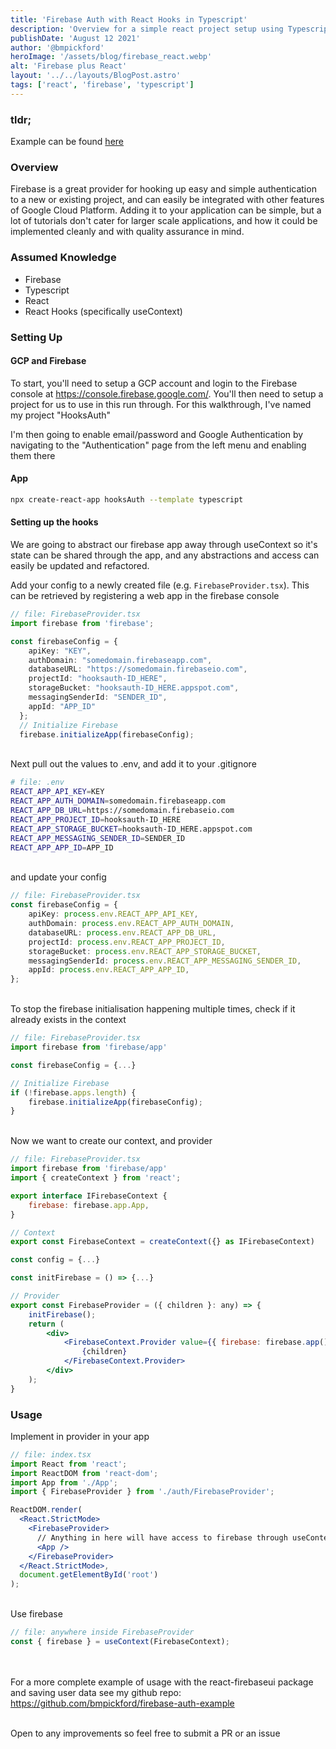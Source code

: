 ```yaml
---
title: 'Firebase Auth with React Hooks in Typescript'
description: 'Overview for a simple react project setup using Typescript, functional components, hooks and Firebase'
publishDate: 'August 12 2021'
author: '@bmpickford'
heroImage: '/assets/blog/firebase_react.webp'
alt: 'Firebase plus React'
layout: '../../layouts/BlogPost.astro'
tags: ['react', 'firebase', 'typescript']
---
```

### tldr;
Example can be found [here](https://github.com/bmpickford/firebase-auth-example)


### Overview
Firebase is a great provider for hooking up easy and simple authentication to a new or existing project, and can easily be integrated with other features of Google Cloud Platform. Adding it to your application can be simple, but a lot of tutorials don't cater for larger scale applications, and how it could be implemented cleanly and with quality assurance in mind.

### Assumed Knowledge
 * Firebase
 * Typescript
 * React
 * React Hooks (specifically useContext)

### Setting Up
#### GCP and Firebase
To start, you'll need to setup a GCP account and login to the Firebase console at https://console.firebase.google.com/. You'll then need to setup a project for us to use in this run through. For this walkthrough, I've named my project "HooksAuth"

I'm then going to enable email/password and Google Authentication by navigating to the "Authentication" page from the left menu and enabling them there

#### App
```bash
npx create-react-app hooksAuth --template typescript
```

#### Setting up the hooks
We are going to abstract our firebase app away through useContext so it's state can be shared through the app, and any abstractions and access can easily be updated and refactored.<br />

Add your config to a newly created file (e.g. `FirebaseProvider.tsx`). This can be retrieved by registering a web app in the firebase console
```typescript
// file: FirebaseProvider.tsx
import firebase from 'firebase';

const firebaseConfig = {
    apiKey: "KEY",
    authDomain: "somedomain.firebaseapp.com",
    databaseURL: "https://somedomain.firebaseio.com",
    projectId: "hooksauth-ID_HERE",
    storageBucket: "hooksauth-ID_HERE.appspot.com",
    messagingSenderId: "SENDER_ID",
    appId: "APP_ID"
  };
  // Initialize Firebase
  firebase.initializeApp(firebaseConfig);
```
<br/>Next pull out the values to .env, and add it to your .gitignore
```bash
# file: .env
REACT_APP_API_KEY=KEY
REACT_APP_AUTH_DOMAIN=somedomain.firebaseapp.com
REACT_APP_DB_URL=https://somedomain.firebaseio.com
REACT_APP_PROJECT_ID=hooksauth-ID_HERE
REACT_APP_STORAGE_BUCKET=hooksauth-ID_HERE.appspot.com
REACT_APP_MESSAGING_SENDER_ID=SENDER_ID
REACT_APP_APP_ID=APP_ID
```

<br/>and update your config
```typescript
// file: FirebaseProvider.tsx
const firebaseConfig = {
    apiKey: process.env.REACT_APP_API_KEY,
    authDomain: process.env.REACT_APP_AUTH_DOMAIN,
    databaseURL: process.env.REACT_APP_DB_URL,
    projectId: process.env.REACT_APP_PROJECT_ID,
    storageBucket: process.env.REACT_APP_STORAGE_BUCKET,
    messagingSenderId: process.env.REACT_APP_MESSAGING_SENDER_ID,
    appId: process.env.REACT_APP_APP_ID,
};
```

<br/>To stop the firebase initialisation happening multiple times, check if it already exists in the context
```typescript
// file: FirebaseProvider.tsx
import firebase from 'firebase/app'

const firebaseConfig = {...}

// Initialize Firebase
if (!firebase.apps.length) {
    firebase.initializeApp(firebaseConfig);
}
```

<br/>Now we want to create our context, and provider
```jsx
// file: FirebaseProvider.tsx
import firebase from 'firebase/app'
import { createContext } from 'react';

export interface IFirebaseContext {
    firebase: firebase.app.App,
}

// Context
export const FirebaseContext = createContext({} as IFirebaseContext)

const config = {...}

const initFirebase = () => {...}

// Provider
export const FirebaseProvider = ({ children }: any) => {
    initFirebase();
    return (
        <div>
            <FirebaseContext.Provider value={{ firebase: firebase.app() } as IFirebaseContext}>
                {children}
            </FirebaseContext.Provider>
        </div>
    );
}
```

### Usage
Implement in provider in your app
```jsx
// file: index.tsx
import React from 'react';
import ReactDOM from 'react-dom';
import App from './App';
import { FirebaseProvider } from './auth/FirebaseProvider';

ReactDOM.render(
  <React.StrictMode>
    <FirebaseProvider>
      // Anything in here will have access to firebase through useContext
      <App />
    </FirebaseProvider>
  </React.StrictMode>,
  document.getElementById('root')
);
```

<br/>Use firebase
```typescript
// file: anywhere inside FirebaseProvider
const { firebase } = useContext(FirebaseContext);
```

<br/><br/>For a more complete example of usage with the react-firebaseui package and saving user data see my github repo: https://github.com/bmpickford/firebase-auth-example<br /><br />

Open to any improvements so feel free to submit a PR or an issue